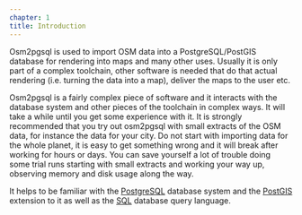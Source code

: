 ```yaml
---
chapter: 1
title: Introduction
---
```


Osm2pgsql is used to import OSM data into a PostgreSQL/PostGIS database for
rendering into maps and many other uses. Usually it is only part of a complex
toolchain, other software is needed that do that actual rendering (i.e. turning
the data into a map), deliver the maps to the user etc.

Osm2pgsql is a fairly complex piece of software and it interacts with the
database system and other pieces of the toolchain in complex ways. It will
take a while until you get some experience with it. It is strongly recommended
that you try out osm2pgsql with small extracts of the OSM data, for instance
the data for your city. Do not start with importing data for the whole planet,
it is easy to get something wrong and it will break after working for hours
or days. You can save yourself a lot of trouble doing some trial runs starting
with small extracts and working your way up, observing memory and disk usage
along the way.

It helps to be familiar with the [PostgreSQL](https://www.postgresql.org/)
database system and the [PostGIS](https://postgis.net/) extension to it as well
as the [SQL](https://en.wikipedia.org/wiki/SQL) database query language.

